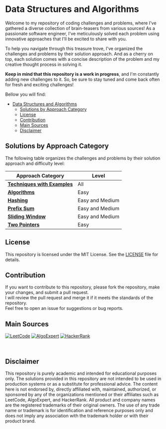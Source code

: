 # Data Structures and Algorithms

Welcome to my repository of coding challenges and problems, where I've gathered a diverse collection of brain-teasers from various sources!
As a passionate software engineer, I've meticulously solved each problem using innovative approaches that I'll be excited to share with you.

To help you navigate through this treasure trove, I've organized the challenges and problems by their solution approach.
And as a cherry on top, each solution comes with a concise description of the problem and my creative thought process in solving it.

**Keep in mind that this repository is a work in progress**, and I'm constantly adding new challenges to it. So, be sure to stay tuned and come back often for fresh and exciting challenges!

Bellow you will find:

<!-- TOC -->
* [Data Structures and Algorithms](#data-structures-and-algorithms)
  * [Solutions by Approach Category](#solutions-by-approach-category)
  * [License](#license)
  * [Contribution](#contribution)
  * [Main Sources](#main-sources)
  * [Disclaimer](#disclaimer)
<!-- TOC -->

## Solutions by Approach Category

The following table organizes the challenges and problems by their solution approach and difficulty level:

| Approach Category                                                                                                                                                    | Level           |
|----------------------------------------------------------------------------------------------------------------------------------------------------------------------|-----------------|
| [**Techniques with Examples**](https://github.com/brunoliveiradev/Data_Structures_and_Algorithms/blob/master/src/main/java/dev/brunoliveiradev/techniques)           | All             |
| [**Algorithms**](https://github.com/brunoliveiradev/Data_Structures_and_Algorithms/blob/master/src/main/java/dev/brunoliveiradev/arraysAndStrings/easyAlgorithms)    | Easy            |
| [**Hashing**](https://github.com/brunoliveiradev/Data_Structures_and_Algorithms/blob/master/src/main/java/dev/brunoliveiradev/hashing)                               | Easy and Medium |
| [**Prefix Sum**](https://github.com/brunoliveiradev/Data_Structures_and_Algorithms/blob/master/src/main/java/dev/brunoliveiradev/arraysAndStrings/prefixSum)         | Easy and Medium |
| [**Sliding Window**](https://github.com/brunoliveiradev/Data_Structures_and_Algorithms/blob/master/src/main/java/dev/brunoliveiradev/arraysAndStrings/slidingWindow) | Easy and Medium |
| [**Two Pointers**](https://github.com/brunoliveiradev/Data_Structures_and_Algorithms/blob/master/src/main/java/dev/brunoliveiradev/arraysAndStrings/twoPointers)     | Easy            |

## License

This repository is licensed under the MIT License. See the [LICENSE](LICENSE) file for details.

## Contribution

If you want to contribute to this repository, please fork the repository, make your changes, and submit a pull request.  
I will review the pull request and merge it if it meets the standards of the repository.  
Feel free to open an issue for suggestions or bug reports.

## Main Sources

[![LeetCode](https://img.shields.io/badge/-LeetCode-da8200?style=for-the-badge&logo=LeetCode&logoColor=ffa116&labelColor=black)](https://leetcode.com/brunoliveiradev/) [![AlgoExpert](https://img.shields.io/badge/-AlgoExpert-626ee3?style=for-the-badge&logo=atom&logoColor=brigthwhite&labelColor=black)](https://www.algoexpert.io/data-structures) [![HackerRank](https://img.shields.io/badge/-HackerRank-050c1b?style=for-the-badge&logo=hackerrank&logoColor=brigthwhite&labelColor=black)](https://www.hackerrank.com/brunoliveiradev)

<br>

## Disclaimer

This repository is purely academic and intended for educational purposes only.
The solutions provided in this repository are not intended to be used in production systems or as a substitute for professional advice.
The content here is not endorsed by, directly affiliated with, maintained, authorized, or sponsored by any of the organizations mentioned or their affiliates such as LeetCode, AlgoExpert, and HackerRank. 
All product and company names are the registered trademarks of their original owners. 
The use of any trade name or trademark is for identification and reference purposes only and does not imply any association with the trademark holder or with their product brand.
